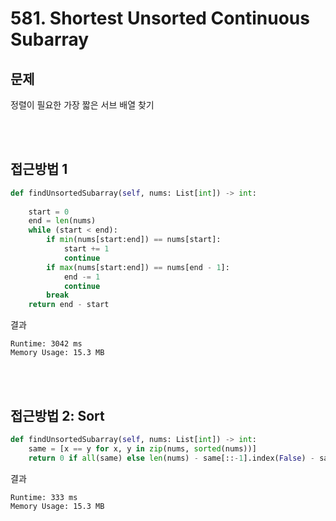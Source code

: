 # 581. Shortest Unsorted Continuous Subarray

## 문제
정렬이 필요한 가장 짧은 서브 배열 찾기

<br><br>

## 접근방법 1
```python
def findUnsortedSubarray(self, nums: List[int]) -> int:
    
    start = 0
    end = len(nums)
    while (start < end):
        if min(nums[start:end]) == nums[start]:
            start += 1
            continue
        if max(nums[start:end]) == nums[end - 1]:
            end -= 1
            continue
        break
    return end - start
```
결과
```
Runtime: 3042 ms
Memory Usage: 15.3 MB
```

<br><br>

## 접근방법 2: Sort
```python
def findUnsortedSubarray(self, nums: List[int]) -> int:
    same = [x == y for x, y in zip(nums, sorted(nums))]        
    return 0 if all(same) else len(nums) - same[::-1].index(False) - same.index(False)
```
결과
```
Runtime: 333 ms
Memory Usage: 15.3 MB
```